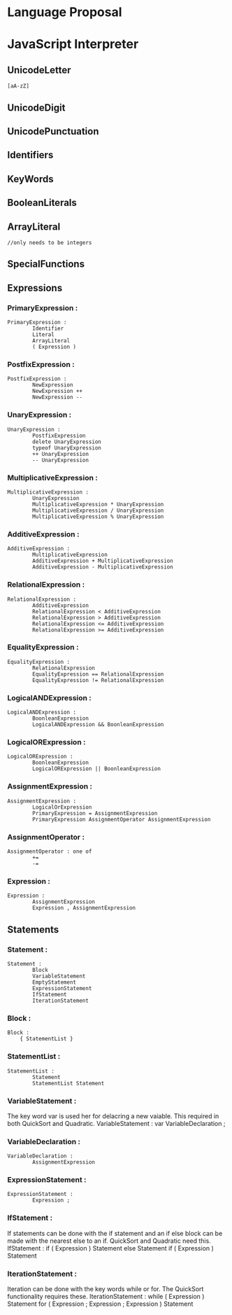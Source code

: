 # Language Proposal

# JavaScript Interpreter

## UnicodeLetter
    [aA-zZ]

## UnicodeDigit

## UnicodePunctuation

## Identifiers

### 

## KeyWords

## BooleanLiterals

## ArrayLiteral
    //only needs to be integers
## SpecialFunctions 

## Expressions 

### PrimaryExpression :
    PrimaryExpression :
            Identifier
            Literal
            ArrayLiteral
            ( Expression )

### PostfixExpression :
    PostfixExpression :
            NewExpression
            NewExpression ++
            NewExpression --

### UnaryExpression :
    UnaryExpression :
            PostfixExpression
            delete UnaryExpression
            typeof UnaryExpression
            ++ UnaryExpression
            -- UnaryExpression

### MultiplicativeExpression :
    MultiplicativeExpression :
            UnaryExpression
            MultiplicativeExpression * UnaryExpression
            MultiplicativeExpression / UnaryExpression
            MultiplicativeExpression % UnaryExpression

### AdditiveExpression :
    AdditiveExpression :
            MultiplicativeExpression
            AdditiveExpression + MultiplicativeExpression
            AdditiveExpression - MultiplicativeExpression

### RelationalExpression :
    RelationalExpression :
            AdditiveExpression
            RelationalExpression < AdditiveExpression
            RelationalExpression > AdditiveExpression
            RelationalExpression <= AdditiveExpression
            RelationalExpression >= AdditiveExpression

### EqualityExpression :
    EqualityExpression :
            RelationalExpression
            EqualityExpression == RelationalExpression
            EqualityExpression != RelationalExpression

### LogicalANDExpression :
    LogicalANDExpression :
            BoonleanExpression
            LogicalANDExpression && BoonleanExpression

### LogicalORExpression :
    LogicalORExpression :
            BoonleanExpression
            LogicalORExpression || BoonleanExpression

### AssignmentExpression :
    AssignmentExpression :
            LogicalOrExpression
            PrimaryExpression = AssignmentExpression
            PrimaryExpression AssignmentOperator AssignmentExpression

### AssignmentOperator :
    AssignmentOperator : one of
            +=
            -=

### Expression :
    Expression :
            AssignmentExpression
            Expression , AssignmentExpression

## Statements

### Statement :
    Statement :
            Block
            VariableStatement
            EmptyStatement
            ExpressionStatement
            IfStatement
            IterationStatement

### Block :
    Block :
        { StatementList }

### StatementList :
    StatementList :
            Statement
            StatementList Statement

### VariableStatement :
The key word var is used her for delacring a new vaiable. This required in both QuickSort and Quadratic.
    VariableStatement :
            var VariableDeclaration ;

### VariableDeclaration :
    VariableDeclaration :
            AssignmentExpression

### ExpressionStatement :
    ExpressionStatement :
            Expression ;

### IfStatement :
If statements can be done with the if statement and an if else block can be made with the nearest else to an if. QuickSort and Quadratic need this.
    IfStatement :
            if ( Expression ) Statement else Statement
            if ( Expression ) Statement

### IterationStatement :
Iteration can be done with the key words while or for. The QuickSort functionality requires these.
    IterationStatement :
            while ( Expression ) Statement
            for ( Expression ; Expression ; Expression ) Statement
